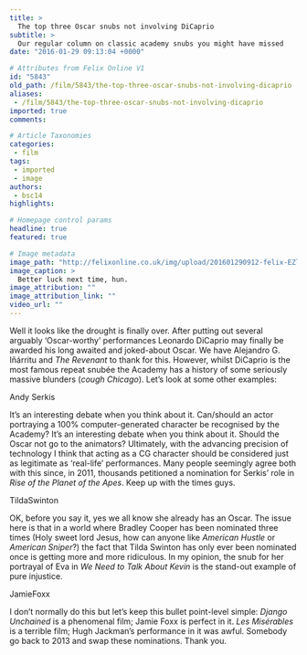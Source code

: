 ```yaml
---
title: >
  The top three Oscar snubs not involving DiCaprio
subtitle: >
  Our regular column on classic academy snubs you might have missed
date: "2016-01-29 09:13:04 +0000"

# Attributes from Felix Online V1
id: "5843"
old_path: /film/5843/the-top-three-oscar-snubs-not-involving-dicaprio
aliases:
 - /film/5843/the-top-three-oscar-snubs-not-involving-dicaprio
imported: true
comments:

# Article Taxonomies
categories:
 - film
tags:
 - imported
 - image
authors:
 - bsc14
highlights:

# Homepage control params
headline: true
featured: true

# Image metadata
image_path: "http://felixonline.co.uk/img/upload/201601290912-felix-EZlFQPT.gif"
image_caption: >
  Better luck next time, hun.
image_attribution: ""
image_attribution_link: ""
video_url: ""
---
```


Well it looks like the drought is finally over. After putting out several arguably ‘Oscar-worthy’ performances Leonardo DiCaprio may finally be awarded his long awaited and joked-about Oscar. We have Alejandro G. Iñárritu and _The Revenant_ to thank for this. However, whilst DiCaprio is the most famous repeat snubée the Academy has a history of some seriously massive blunders (*cough* _Chicago_). Let’s look at some other examples:

Andy Serkis

It’s an interesting debate when you think about it. Can/should an actor portraying a 100% computer-generated character be recognised by the Academy? It’s an interesting debate when you think about it. Should the Oscar not go to the animators? Ultimately, with the advancing precision of technology I think that acting as a CG character should be considered just as legitimate as ‘real-life’ performances. Many people seemingly agree both with this since, in 2011, thousands petitioned a nomination for Serkis’ role in _Rise of the Planet of the Apes_. Keep up with the times guys.

TildaSwinton

OK, before you say it, yes we all know she already has an Oscar. The issue here is that in a world where Bradley Cooper has been nominated three times (Holy sweet lord Jesus, how can anyone like _American Hustle_ or _American Sniper_?) the fact that Tilda Swinton has only ever been nominated once is getting more and more ridiculous. In my opinion, the snub for her portrayal of Eva in _We Need to Talk About Kevin_ is the stand-out example of pure injustice.

JamieFoxx

I don’t normally do this but let’s keep this bullet point-level simple: _Django Unchained_ is a phenomenal film; Jamie Foxx is perfect in it. _Les Misérables_ is a terrible film; Hugh Jackman’s performance in it was awful. Somebody go back to 2013 and swap these nominations. Thank you.
